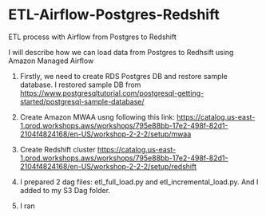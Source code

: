 # ETL-Airflow-Postgres-Redshift
ETL process with Airflow from Postgres to Redshift

I will describe how we can load data from Postgres to Redhsift using Amazon Managed Airflow 

1. Firstly, we need to create RDS Postgres DB and restore sample database. I restored sample DB from https://www.postgresqltutorial.com/postgresql-getting-started/postgresql-sample-database/

2. Create Amazon MWAA usng following this link: https://catalog.us-east-1.prod.workshops.aws/workshops/795e88bb-17e2-498f-82d1-2104f4824168/en-US/workshop-2-2-2/setup/mwaa

3. Create Redshift cluster https://catalog.us-east-1.prod.workshops.aws/workshops/795e88bb-17e2-498f-82d1-2104f4824168/en-US/workshop-2-2-2/setup/redshift

4. I prepared 2 dag files: etl_full_load.py and etl_incremental_load.py. And I added to my S3 Dag folder.

5. I ran 
